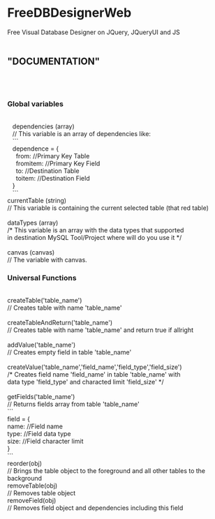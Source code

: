 # FreeDBDesignerWeb
Free Visual Database Designer on JQuery, JQueryUI and JS<br>
<br>
<h2>"DOCUMENTATION"</h2><br>
<br>
<h3>Global variables</h3>
<p>
<br>&nbsp;&nbsp;    dependencies  (array)
<br>&nbsp;&nbsp;    //  This variable is an array of dependencies like:
<br>&nbsp;&nbsp;      ```
<br>&nbsp;&nbsp;      dependence = {
<br>&nbsp;&nbsp;&nbsp;&nbsp;			  from:       //Primary Key Table
<br>&nbsp;&nbsp;&nbsp;&nbsp;			  fromitem:   //Primary Key Field
<br>&nbsp;&nbsp;&nbsp;&nbsp;			  to:         //Destination Table
<br>&nbsp;&nbsp;&nbsp;&nbsp;			  toitem:     //Destination Field
<br>&nbsp;&nbsp;      }
<br>&nbsp;&nbsp;      ```
<br>    currentTable  (string)
<br>    //  This variable is containing the current selected table (that red table)
<br>      
<br>    dataTypes     (array)
<br>    /*  This variable is an array with the data types that supported 
<br>    in destination MySQL Tool/Project where will do you use it */
<br>
<br>    canvas        (canvas) 
<br>    //  The variable with canvas.
</p>
<h3>Universal Functions</h3>
<p>
<br>    createTable('table_name')
<br>    //  Creates table with name 'table_name'
<br>      
<br>    createTableAndReturn('table_name')
<br>    //  Creates table with name 'table_name' and return true if allright 
<br>    
<br>    addValue('table_name')
<br>    //  Creates empty field in table 'table_name'
<br>    
<br>    createValue('table_name','field_name','field_type','field_size')
<br>    /*  Creates field name 'field_name' in table 'table_name' with 
<br>    data type 'field_type' and characted limit 'field_size' */
<br>    
<br>    getFields('table_name')
<br>    //  Returns fields array from table 'table_name'
<br>    ```
<br>    field = {
<br>      name:   //Field name
<br>      type:   //Field data type
<br>      size:   //Field character limit
<br>    }
<br>    ```
<br>    reorder(obj)
<br>    //  Brings the table object to the foreground and all other tables to the background
<br>    removeTable(obj)
<br>    //  Removes table object
<br>    removeField(obj)
<br>    //  Removes field object and dependencies including this field
</p>
    
